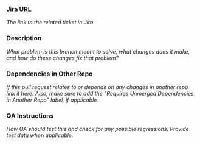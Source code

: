 ### Jira URL
*The link to the related ticket in Jira.*

### Description
*What problem is this branch meant to solve, what changes does it make, and how do these changes fix that problem?*

### Dependencies in Other Repo
*If this pull request relates to or depends on any changes in another repo link it here.*
*Also, make sure to add the "Requires Unmerged Dependencies in Another Repo" label, if applicable.*

### QA Instructions
*How QA should test this and check for any possible regressions. Provide test data when applicable.*
